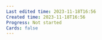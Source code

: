 ```yaml
---
Last edited time: 2023-11-18T16:56
Created time: 2023-11-18T16:56
Progress: Not started
Cards: false
---
```

